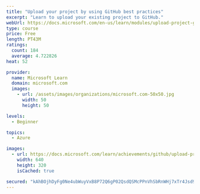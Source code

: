 ```yaml
---
title: "Upload your project by using GitHub best practices"
excerpt: "Learn to upload your existing project to GitHub."
webUrl: https://docs.microsoft.com/en-us/learn/modules/upload-project-github/
type: course
price: Free
length: PT43M
ratings:
  count: 184
  average: 4.722826
heat: 52

provider:
  name: Microsoft Learn
  domain: microsoft.com
  images:
    - url: /assets/images/organizations/microsoft.com-50x50.jpg
      width: 50
      height: 50

levels:
  - Beginner

topics:
  - Azure

images:
  - url: https://docs.microsoft.com/learn/achievements/github/upload-project-github-social.png
    width: 640
    height: 320
    isCached: true

secured: "kAhBOjhDyFg0Ne4ubWuyVxB8P72Q6gP02QsdQSMcPPnVhSbRnWHj7xTr4Jsd9BYHF99bFqRvt/KjnHfXYQ8ty8g5D1LqKLHPffrK/mbXam6NAbLOys69JMGQGOaORCDi40R71QBTS3r15LEKTKXLOWcyN87DX2cE+x8niVhvdMdd/HIIwQL1JiKX6FaS5vKc6K+EUpHzGAgNFZGJ1G3ISLyWpskMNTcvRwIVI+xYedfbK0Izyp6nq6pTkrPmaCNMCu6XFd/7E6itx1qWL2KijvD1tjAD1TMevjWsRYK+4Ko/Abh4jnHXunbWXLDvFbwjo5bsBrqz8hMut29pw4vRjRibkR+DCmn3NII61+3fj+FLR7v6lnGIP1Qupn5VzO4wKDYA5etv/YWvMwPJwmmnVBGeogzSVdCLp4ABus4lbcY=;/WE4TC2W9jWcCp6kjduiNQ=="
---
```


